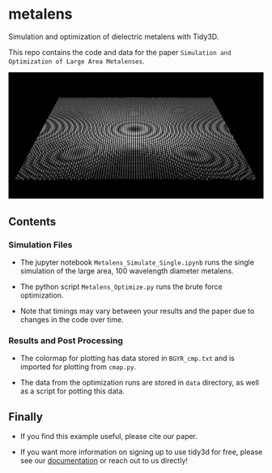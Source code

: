 # metalens
Simulation and optimization of dielectric metalens with Tidy3D.

This repo contains the code and data for the paper `Simulation and Optimization of Large Area Metalenses`.

![alt text](https://github.com/flexcompute/metalens/blob/main/Metalens.png?raw=true)

## Contents

### Simulation Files

- The jupyter notebook `Metalens_Simulate_Single.ipynb` runs the single simulation of the large area, 100 wavelength diameter metalens.

- The python script `Metalens_Optimize.py` runs the brute force optimization.

- Note that timings may vary between your results and the paper due to changes in the code over time.

### Results and Post Processing

- The colormap for plotting has data stored in `BGYR_cmp.txt` and is imported for plotting from `cmap.py`.

- The data from the optimization runs are stored in `data` directory, as well as a script for potting this data.

## Finally

- If you find this example useful, please cite our paper.

- If you want more information on signing up to use tidy3d for free, please see our [documentation](https://simulation.cloud/docs/html/index.html) or reach out to us directly!
